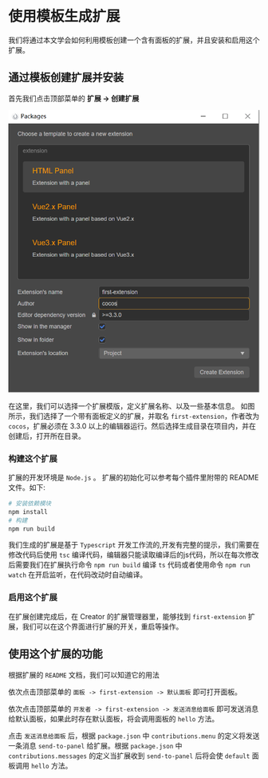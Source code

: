 # 使用模板生成扩展

我们将通过本文学会如何利用模板创建一个含有面板的扩展，并且安装和启用这个扩展。

## 通过模板创建扩展并安装

首先我们点击顶部菜单的 **扩展 -> 创建扩展**

<img src="./image/create-extension-panel.png" alt="create-extension-panel" style="zoom:67%;" />

在这里，我们可以选择一个扩展模版，定义扩展名称、以及一些基本信息。
如图所示，我们选择了一个带有面板定义的扩展，并取名 `first-extension`，作者改为 `cocos`，扩展必须在 3.3.0 以上的编辑器运行。然后选择生成目录在项目内，并在创建后，打开所在目录。

### 构建这个扩展

扩展的开发环境是 `Node.js` 。
扩展的初始化可以参考每个插件里附带的 README 文件。如下:

```bash
# 安装依赖模块
npm install
# 构建
npm run build
```

我们生成的扩展是基于 `Typescript` 开发工作流的,开发有完整的提示，我们需要在修改代码后使用 `tsc` 编译代码，编辑器只能读取编译后的js代码，所以在每次修改后需要我们在扩展执行命令 `npm run build` 编译 `ts` 代码或者使用命令 `npm run watch` 在开启监听，在代码改动时自动编译。

### 启用这个扩展

在扩展创建完成后，在 Creator 的扩展管理器里，能够找到 `first-extension` 扩展，我们可以在这个界面进行扩展的开关，重启等操作。


## 使用这个扩展的功能

根据扩展的 `README` 文档，我们可以知道它的用法

依次点击顶部菜单的 `面板 -> first-extension -> 默认面板` 即可打开面板。

依次点击顶部菜单的 `开发者 -> first-extension -> 发送消息给面板` 即可发送消息给默认面板，如果此时存在默认面板，将会调用面板的 `hello` 方法。

点击 `发送消息给面板` 后，根据 `package.json` 中 `contributions.menu` 的定义将发送一条消息 `send-to-panel` 给扩展。根据 `package.json` 中 `contributions.messages` 的定义当扩展收到 `send-to-panel` 后将会使 `default` 面板调用 `hello` 方法。
